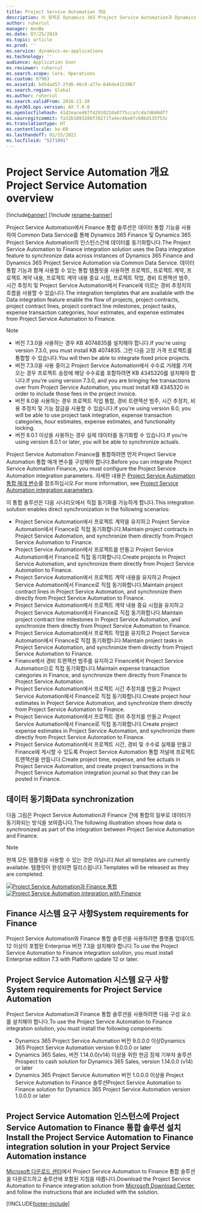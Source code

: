 ```yaml
---
title: Project Service Automation 개요
description: 이 항목은 Dynamics 365 Project Service Automation과 Dynamics 365 Finance 통합 솔루션에 대한 정보를 제공합니다.
author: ruhercul
manager: AnnBe
ms.date: 07/25/2019
ms.topic: article
ms.prod: ''
ms.service: dynamics-ax-applications
ms.technology: ''
audience: Application User
ms.reviewer: ruhercul
ms.search.scope: Core, Operations
ms.custom: 87983
ms.assetid: b454ad57-2fd6-46c9-a77e-646de4153067
ms.search.region: Global
ms.author: ruhercul
ms.search.validFrom: 2016-11-28
ms.dyn365.ops.version: AX 7.0.0
ms.openlocfilehash: 41d2eace497f4291022da0775cca7cda7d600df7
ms.sourcegitcommit: fa32b1893286f20271fa4ec4be8fc68bd135f53c
ms.translationtype: HT
ms.contentlocale: ko-KR
ms.lasthandoff: 02/15/2021
ms.locfileid: "5271091"
---
```

# <a name="project-service-automation-overview"></a><span data-ttu-id="cafa4-103">Project Service Automation 개요</span><span class="sxs-lookup"><span data-stu-id="cafa4-103">Project Service Automation overview</span></span>

[!include[banner](../includes/banner.md)]
[!include [rename-banner](~/includes/cc-data-platform-banner.md)]

<span data-ttu-id="cafa4-104">Project Service Automation에서 Finance 통합 솔루션은 데이터 통합 기능을 사용하여 Common Data Service를 통해 Dynamics 365 Finance 및 Dynamics 365 Project Service Automation의 인스턴스간에 데이터를 동기화합니다.</span><span class="sxs-lookup"><span data-stu-id="cafa4-104">The Project Service Automation to Finance integration solution uses the Data integration feature to synchronize data across instances of Dynamics 365 Finance and Dynamics 365 Project Service Automation via Common Data Service.</span></span> <span data-ttu-id="cafa4-105">데이터 통합 기능과 함께 사용할 수 있는 통합 템플릿을 사용하면 프로젝트, 프로젝트 계약, 프로젝트 계약 내용, 프로젝트 계약 내용 중요 시점, 프로젝트 작업, 경비 트랜잭션 범주, 시간 추정치 및 Project Service Automation에서 Finance에 이르는 경비 추정치의 흐름을 사용할 수 있습니다.</span><span class="sxs-lookup"><span data-stu-id="cafa4-105">The integration templates that are available with the Data integration feature enable the flow of projects, project contracts, project contract lines, project contract line milestones, project tasks, expense transaction categories, hour estimates, and expense estimates from Project Service Automation to Finance.</span></span>

> [!NOTE]
> - <span data-ttu-id="cafa4-106">버전 7.3.0을 사용하는 경우 KB 4074835를 설치해야 합니다.</span><span class="sxs-lookup"><span data-stu-id="cafa4-106">If you're using version 7.3.0, you must install KB 4074835.</span></span> <span data-ttu-id="cafa4-107">그런 다음 고정 가격 프로젝트를 통합할 수 있습니다.</span><span class="sxs-lookup"><span data-stu-id="cafa4-107">You will then be able to integrate fixed price projects.</span></span>
> - <span data-ttu-id="cafa4-108">버전 7.3.0을 사용 중이고 Project Service Automation에서 수수료 거래를 가져오는 경우 프로젝트 송장에 해당 수수료를 포함하려면 KB 4345320를 설치해야 합니다.</span><span class="sxs-lookup"><span data-stu-id="cafa4-108">If you're using version 7.3.0, and you are bringing fee transactions over from Project Service Automation, you must install KB 4345320 in order to include those fees in the project invoice.</span></span>
> - <span data-ttu-id="cafa4-109">버전 8.0을 사용하는 경우 프로젝트 작업 통합, 경비 트랜잭션 범주, 시간 추정치, 비용 추정치 및 기능 잠금을 사용할 수 있습니다.</span><span class="sxs-lookup"><span data-stu-id="cafa4-109">If you're using version 8.0, you will be able to use project task integration, expense transaction categories, hour estimates, expense estimates, and functionality locking.</span></span>
> - <span data-ttu-id="cafa4-110">버전 8.0.1 이상을 사용하는 경우 실제 데이터를 동기화할 수 있습니다.</span><span class="sxs-lookup"><span data-stu-id="cafa4-110">If you're using version 8.0.1 or later, you will be able to synchronize actuals.</span></span>

<span data-ttu-id="cafa4-111">Project Service Automation Finance를 통합하려면 먼저 Project Service Automation 통합 매개 변수를 구성해야 합니다.</span><span class="sxs-lookup"><span data-stu-id="cafa4-111">Before you can integrate Project Service Automation Finance, you must configure the Project Service Automation integration parameters.</span></span> <span data-ttu-id="cafa4-112">자세한 내용은 [Project Service Automation 통합 매개 변수](PSA-parameters.md)를 참조하십시오.</span><span class="sxs-lookup"><span data-stu-id="cafa4-112">For more information, see [Project Service Automation integration parameters](PSA-parameters.md).</span></span>

<span data-ttu-id="cafa4-113">이 통합 솔루션은 다음 시나리오에서 직접 동기화를 가능하게 합니다.</span><span class="sxs-lookup"><span data-stu-id="cafa4-113">This integration solution enables direct synchronization in the following scenarios:</span></span>

- <span data-ttu-id="cafa4-114">Project Service Automation에서 프로젝트 계약을 유지하고 Project Service Automation에서 Finance로 직접 동기화합니다.</span><span class="sxs-lookup"><span data-stu-id="cafa4-114">Maintain project contracts in Project Service Automation, and synchronize them directly from Project Service Automation to Finance.</span></span>
- <span data-ttu-id="cafa4-115">Project Service Automation에서 프로젝트를 만들고 Project Service Automation에서 Finance로 직접 동기화합니다.</span><span class="sxs-lookup"><span data-stu-id="cafa4-115">Create projects in Project Service Automation, and synchronize them directly from Project Service Automation to Finance.</span></span>
- <span data-ttu-id="cafa4-116">Project Service Automation에서 프로젝트 계약 내용을 유지하고 Project Service Automation에서 Finance로 직접 동기화합니다.</span><span class="sxs-lookup"><span data-stu-id="cafa4-116">Maintain project contract lines in Project Service Automation, and synchronize them directly from Project Service Automation to Finance.</span></span>
- <span data-ttu-id="cafa4-117">Project Service Automation에서 프로젝트 계약 내용 중요 시점을 유지하고 Project Service Automation에서 Finance로 직접 동기화합니다.</span><span class="sxs-lookup"><span data-stu-id="cafa4-117">Maintain project contract line milestones in Project Service Automation, and synchronize them directly from Project Service Automation to Finance.</span></span>
- <span data-ttu-id="cafa4-118">Project Service Automation에서 프로젝트 작업을 유지하고 Project Service Automation에서 Finance로 직접 동기화합니다.</span><span class="sxs-lookup"><span data-stu-id="cafa4-118">Maintain project tasks in Project Service Automation, and synchronize them directly from Project Service Automation to Finance.</span></span>
- <span data-ttu-id="cafa4-119">Finance에서 경비 트랜잭션 범주를 유지하고 Finance에서 Project Service Automation으로 직접 동기화합니다.</span><span class="sxs-lookup"><span data-stu-id="cafa4-119">Maintain expense transaction categories in Finance, and synchronize them directly from Finance to Project Service Automation.</span></span>
- <span data-ttu-id="cafa4-120">Project Service Automation에서 프로젝트 시간 추정치를 만들고 Project Service Automation에서 Finance로 직접 동기화합니다.</span><span class="sxs-lookup"><span data-stu-id="cafa4-120">Create project hour estimates in Project Service Automation, and synchronize them directly from Project Service Automation to Finance.</span></span>
- <span data-ttu-id="cafa4-121">Project Service Automation에서 프로젝트 경비 추정치를 만들고 Project Service Automation에서 Finance로 직접 동기화합니다.</span><span class="sxs-lookup"><span data-stu-id="cafa4-121">Create project expense estimates in Project Service Automation, and synchronize them directly from Project Service Automation to Finance.</span></span>
- <span data-ttu-id="cafa4-122">Project Service Automation에서 프로젝트 시간, 경비 및 수수료 실제를 만들고 Finance에 게시할 수 있도록 Project Service Automation 통합 저널에 프로젝트 트랜잭션을 만듭니다.</span><span class="sxs-lookup"><span data-stu-id="cafa4-122">Create project time, expense, and fee actuals in Project Service Automation, and create project transactions in the Project Service Automation integration journal so that they can be posted in Finance.</span></span>

## <a name="data-synchronization"></a><span data-ttu-id="cafa4-123">데이터 동기화</span><span class="sxs-lookup"><span data-stu-id="cafa4-123">Data synchronization</span></span>

<span data-ttu-id="cafa4-124">다음 그림은 Project Service Automation과 Finance 간에 통합의 일부로 데이터가 동기화되는 방식을 보여줍니다.</span><span class="sxs-lookup"><span data-stu-id="cafa4-124">The following illustration shows how data is synchronized as part of the integration between Project Service Automation and Finance.</span></span>

> [!NOTE]
> <span data-ttu-id="cafa4-125">현재 모든 템플릿을 사용할 수 있는 것은 아닙니다.</span><span class="sxs-lookup"><span data-stu-id="cafa4-125">Not all templates are currently available.</span></span> <span data-ttu-id="cafa4-126">템플릿이 완성되면 릴리스됩니다.</span><span class="sxs-lookup"><span data-stu-id="cafa4-126">Templates will be released as they are completed.</span></span>

<span data-ttu-id="cafa4-127">[![Project Service Automation과 Finance 통합](./media/PSA-integration.png)](./media/PSA-integration.png)</span><span class="sxs-lookup"><span data-stu-id="cafa4-127">[![Project Service Automation integration with Finance](./media/PSA-integration.png)](./media/PSA-integration.png)</span></span>

## <a name="system-requirements-for-finance"></a><span data-ttu-id="cafa4-128">Finance 시스템 요구 사항</span><span class="sxs-lookup"><span data-stu-id="cafa4-128">System requirements for Finance</span></span>

<span data-ttu-id="cafa4-129">Project Service Automation와 Finance 통합 솔루션을 사용하려면 플랫폼 업데이트 12 이상이 포함된 Enterprise 버전 7.3을 설치해야 합니다.</span><span class="sxs-lookup"><span data-stu-id="cafa4-129">To use the Project Service Automation to Finance integration solution, you must install Enterprise edition 7.3 with Platform update 12 or later.</span></span>

## <a name="system-requirements-for-project-service-automation"></a><span data-ttu-id="cafa4-130">Project Service Automation 시스템 요구 사항</span><span class="sxs-lookup"><span data-stu-id="cafa4-130">System requirements for Project Service Automation</span></span>

<span data-ttu-id="cafa4-131">Project Service Automation과 Finance 통합 솔루션을 사용하려면 다음 구성 요소를 설치해야 합니다.</span><span class="sxs-lookup"><span data-stu-id="cafa4-131">To use the Project Service Automation to Finance integration solution, you must install the following components:</span></span>

- <span data-ttu-id="cafa4-132">Dynamics 365 Project Service Automation 버전 9.0.0.0 이상</span><span class="sxs-lookup"><span data-stu-id="cafa4-132">Dynamics 365 Project Service Automation version 9.0.0.0 or later</span></span>
- <span data-ttu-id="cafa4-133">Dynamics 365 Sales, 버전 1.14.0.0(v14) 이상을 위한 현금 잠재 기부자 솔루션</span><span class="sxs-lookup"><span data-stu-id="cafa4-133">Prospect to cash solution for Dynamics 365 Sales, version 1.14.0.0 (v14) or later</span></span>
- <span data-ttu-id="cafa4-134">Dynamics 365 Project Service Automation 버전 1.0.0.0 이상용 Project Service Automation to Finance 솔루션</span><span class="sxs-lookup"><span data-stu-id="cafa4-134">Project Service Automation to Finance solution for Dynamics 365 Project Service Automation version 1.0.0.0 or later</span></span>

## <a name="install-the-project-service-automation-to-finance-integration-solution-in-your-project-service-automation-instance"></a><span data-ttu-id="cafa4-135">Project Service Automation 인스턴스에 Project Service Automation to Finance 통합 솔루션 설치</span><span class="sxs-lookup"><span data-stu-id="cafa4-135">Install the Project Service Automation to Finance integration solution in your Project Service Automation instance</span></span>

<span data-ttu-id="cafa4-136">[Microsoft 다운로드 센터](https://www.microsoft.com/download/details.aspx?id=57016)에서 Project Service Automation to Finance 통합 솔루션을 다운로드하고 솔루션에 포함된 지침을 따릅니다.</span><span class="sxs-lookup"><span data-stu-id="cafa4-136">Download the Project Service Automation to Finance integration solution from [Microsoft Download Center](https://www.microsoft.com/download/details.aspx?id=57016), and follow the instructions that are included with the solution.</span></span>


[!INCLUDE[footer-include](../includes/footer-banner.md)]